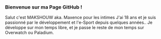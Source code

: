### Bienvenue sur ma Page GitHub !
Salut c'est MAKSHOUW aka. Maxence pour les intimes
J'ai 18 ans et je suis passionné par le développement et l'e-Sport
depuis quelques années.. Je développe sur mon temps libre, et je passe le reste de mon temps sur Overwatch ou Paladium.

